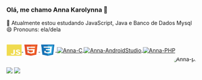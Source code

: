 ### Olá, me chamo Anna Karolynna 👋

🌱 Atualmente estou estudando JavaScript, Java e Banco de Dados Mysql <br>
😄 Pronouns: ela/dela <br>


<div>
<a href="https://github.com/akarolynna">
 <div style="display: inline_block"><br>
  <img align="center" alt="Rafa-Js" height="30" width="40" src="https://raw.githubusercontent.com/devicons/devicon/master/icons/javascript/javascript-plain.svg">
  
  <img align="center" alt="Anna-HTML" height="30" width="40" src="https://raw.githubusercontent.com/devicons/devicon/master/icons/html5/html5-original.svg">
  <img align="center" alt="Anna-CSS" height="30" width="40" src="https://raw.githubusercontent.com/devicons/devicon/master/icons/css3/css3-original.svg">
   <img align="center" alt="Anna-C" height="30" width="40" src="https://cdn.jsdelivr.net/gh/devicons/devicon/icons/c/c-original.svg"/>
   <img  align="center" alt="Anna-AndroidStudio" height="30" width="40" src="https://cdn.jsdelivr.net/gh/devicons/devicon/icons/androidstudio/androidstudio-original.svg" />
      <img align="center" alt="Anna-PHP" height="50" width="50" src="https://cdn.jsdelivr.net/gh/devicons/devicon/icons/php/php-original.svg" />
          
  <img align="right" alt="Anna-pic" height="150" style="border-radius:50px;" src="https://cdn.picrew.me/shareImg/org/202303/338224_jBpUbNhh.png">
</div>
  
  ##
 
<div> 
  <a href="https://www.instagram.com/karolynna7777/" target="_blank"><img src="https://img.shields.io/badge/-Instagram-%23E4405F?style=for-the-badge&logo=instagram&logoColor=white" target="_blank"></a>
  <a href = "annakarolynnasouza8181@gmail.com"><img src="https://img.shields.io/badge/Gmail-D14836?style=for-the-badge&logo=gmail&logoColor=white"></a>

  
</div>
